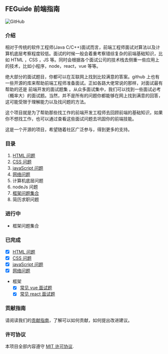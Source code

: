 ## FEGuide 前端指南

![GitHub](https://img.shields.io/github/license/mashape/apistatus.svg)

### 介绍

相对于传统的软件工程师(Java C/C++)面试而言，前端工程师面试对算法以及计算机底层考察程度较低。面试的时候一般会着重考察错综复杂的前端基础知识，比如 HTML ，CSS ，JS 等。同时会根据各个面试公司的技术栈去侧重一些应用上的技术，比如小程序，node，react，vue 等等。

绝大部分的面试题目，你都可以在互联网上找到比较满意的答案。github 上也有一些开源的库来帮助前端工程师准备面试。正如各路大佬常说的那样，对面试最有帮助的还是 前端开发的面试题集 。从众多面试集中，我们可以找到一些面试必考（概率大）的面试题。当然，并不是所有的问题你都能够在网上找到满意的回答，这可能受限于理解能力以及找问题的方法。

这个项目就是为了帮助那些找工作的前端开发工程师去回顾前端的基础知识，如果你不想找工作，也可以通过查看这些面试问题去巩固你的前端技能。

这是一个开源的项目，希望随着社区广泛参与，得到更多的支持。

### 目录

1. [HTML 问题](./html问题/html.md)
2. [CSS 问题](./css问题/css.md)
3. [javaScript 问题](./javascript问题/javascript.md)
4. [网络问题](./网络问题/http.md)
5. 计算机底层问题
6. nodeJs 问题
7. [框架问题集合](./框架/)
8. 简历求职问题

### 进行中

- 框架问题集合

### 已完成

- [x] [HTML 问题](./html问题/html.md)
- [x] [CSS 问题](./css问题/css.md)
- [x] [javaScript 问题](./javascript问题/javascript.md)
- [x] [网络问题](./网络问题/http.md)
- 框架
  - [x] [常见 vue 面试题](./框架/vue/vue.md)
  - [x] [常见 react 面试题](./框架/react/react.md)

### 贡献指南

请阅读我们的[贡献指南](./CONTRIBUTING.md)，了解可以如何贡献，如何提出改进建议。

### 许可协议

本项目全部内容遵守 [MIT 许可协议](./LICENSE).
